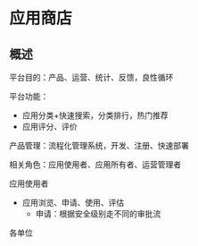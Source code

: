# 应用商店

## 概述

平台目的：产品、运营、统计、反馈，良性循环

平台功能：

- 应用分类+快速搜索，分类排行，热门推荐
- 应用评分、评价

产品管理：流程化管理系统，开发、注册、快速部署

相关角色：应用使用者、应用所有者、运营管理者

应用使用者

- 应用浏览、申请、使用、评估
  - 申请：根据安全级别走不同的审批流



各单位